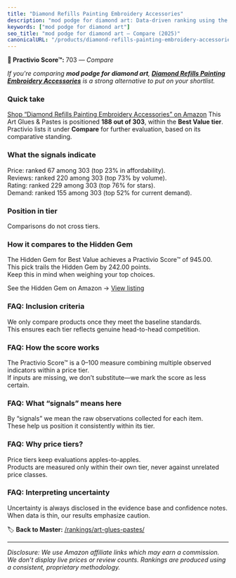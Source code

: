 ```yaml
---
title: "Diamond Refills Painting Embroidery Accessories"
description: "mod podge for diamond art: Data-driven ranking using the Practivio Score™. Positioned by quality, value, demand, findability, momentum."
keywords: ["mod podge for diamond art"]
seo_title: "mod podge for diamond art — Compare (2025)"
canonicalURL: "/products/diamond-refills-painting-embroidery-accessories-B0CSM77FPK/"
---
```


**🛒 Practivio Score™:** 703 — _Compare_


*If you're comparing **mod podge for diamond art**, **[Diamond Refills Painting Embroidery Accessories](https://www.amazon.com/dp/B0CSM77FPK?tag=practivio-20)** is a strong alternative to put on your shortlist.*
### Quick take
[Shop “Diamond Refills Painting Embroidery Accessories” on Amazon](https://www.amazon.com/dp/B0CSM77FPK?tag=practivio-20)
This Art Glues & Pastes is positioned **188 out of 303**, within the **Best Value tier**.  
Practivio lists it under **Compare** for further evaluation, based on its comparative standing.

### What the signals indicate
Price: ranked 67 among 303 (top 23% in affordability).  
Reviews: ranked 220 among 303 (top 73% by volume).  
Rating: ranked 229 among 303 (top 76% for stars).  
Demand: ranked 155 among 303 (top 52% for current demand).

### Position in tier
Comparisons do not cross tiers.

### How it compares to the Hidden Gem
The Hidden Gem for Best Value achieves a Practivio Score™ of 945.00.  
This pick trails the Hidden Gem by 242.00 points.  
Keep this in mind when weighing your top choices.  

See the Hidden Gem on Amazon → [View listing](https://www.amazon.com/dp/B00178QQJ8?tag=practivio-20)

### FAQ: Inclusion criteria
We only compare products once they meet the baseline standards.  
This ensures each tier reflects genuine head-to-head competition.

### FAQ: How the score works
The Practivio Score™ is a 0–100 measure combining multiple observed indicators within a price tier.  
If inputs are missing, we don’t substitute—we mark the score as less certain.

### FAQ: What “signals” means here
By “signals” we mean the raw observations collected for each item.  
These help us position it consistently within its tier.

### FAQ: Why price tiers?
Price tiers keep evaluations apples-to-apples.  
Products are measured only within their own tier, never against unrelated price classes.

### FAQ: Interpreting uncertainty
Uncertainty is always disclosed in the evidence base and confidence notes.  
When data is thin, our results emphasize caution.

<!-- Missing template for Compare/CompareWithinPriceClass -->


🏷️ **Back to Master:** [/rankings/art-glues-pastes/](/rankings/art-glues-pastes/)

---
_Disclosure: We use Amazon affiliate links which may earn a commission. We don’t display live prices or review counts. Rankings are produced using a consistent, proprietary methodology._
